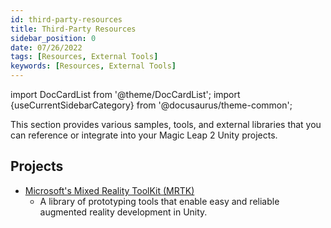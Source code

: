 ```yaml
---
id: third-party-resources
title: Third-Party Resources
sidebar_position: 0
date: 07/26/2022
tags: [Resources, External Tools]
keywords: [Resources, External Tools]
---
```


import DocCardList from '@theme/DocCardList';
import {useCurrentSidebarCategory} from '@docusaurus/theme-common';

This section provides various samples, tools, and external libraries that you can reference or integrate into your Magic Leap 2 Unity projects.

## Projects

- [Microsoft's Mixed Reality ToolKit (MRTK)](/versioned_docs/version-1.1.0-dev2/guides/third-party/mrtk/mrtk-overview.md)
  - A library of prototyping tools that enable easy and reliable augmented reality development in Unity.

<DocCardList items={useCurrentSidebarCategory().items}/>
